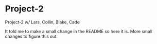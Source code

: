 # Project-2
Project-2 w/ Lars, Collin, Blake, Cade

It told me to make a small change in the README so here it is. More small changes to figure this out.